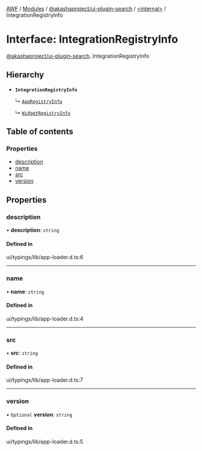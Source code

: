 [AWF](../README.md) / [Modules](../modules.md) / [@akashaproject/ui-plugin-search](../modules/akashaproject_ui_plugin_search.md) / [<internal\>](../modules/akashaproject_ui_plugin_search._internal_.md) / IntegrationRegistryInfo

# Interface: IntegrationRegistryInfo

[@akashaproject/ui-plugin-search](../modules/akashaproject_ui_plugin_search.md).[<internal>](../modules/akashaproject_ui_plugin_search._internal_.md).IntegrationRegistryInfo

## Hierarchy

- **`IntegrationRegistryInfo`**

  ↳ [`AppRegistryInfo`](akashaproject_ui_plugin_search._internal_.AppRegistryInfo.md)

  ↳ [`WidgetRegistryInfo`](akashaproject_ui_plugin_search._internal_.WidgetRegistryInfo.md)

## Table of contents

### Properties

- [description](akashaproject_ui_plugin_search._internal_.IntegrationRegistryInfo.md#description)
- [name](akashaproject_ui_plugin_search._internal_.IntegrationRegistryInfo.md#name)
- [src](akashaproject_ui_plugin_search._internal_.IntegrationRegistryInfo.md#src)
- [version](akashaproject_ui_plugin_search._internal_.IntegrationRegistryInfo.md#version)

## Properties

### description

• **description**: `string`

#### Defined in

ui/typings/lib/app-loader.d.ts:6

___

### name

• **name**: `string`

#### Defined in

ui/typings/lib/app-loader.d.ts:4

___

### src

• **src**: `string`

#### Defined in

ui/typings/lib/app-loader.d.ts:7

___

### version

• `Optional` **version**: `string`

#### Defined in

ui/typings/lib/app-loader.d.ts:5
